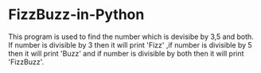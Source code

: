 # FizzBuzz-in-Python

This program is used to find the number which is devisibe by 3,5 and both.
If number is divisible by 3 then it will print 'Fizz' ,if number is divisible by 5 then it will print 'Buzz' and if number is divisible by both then it will print 'FizzBuzz'.
